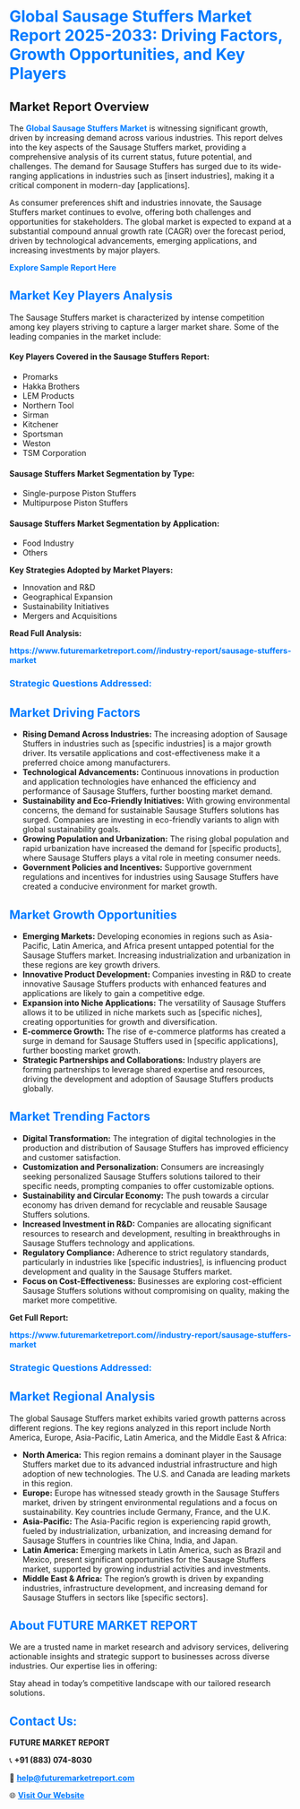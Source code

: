 <h1 style="color: #007BFF;">Global Sausage Stuffers Market Report 2025-2033: Driving Factors, Growth Opportunities, and Key Players</h1>

<section id="overview">
<h2>Market Report Overview</h2>
<p>The <a href="https://www.futuremarketreport.com//industry-report/sausage-stuffers-market" style="color: #007BFF; text-decoration: none;"><strong>Global Sausage Stuffers Market</strong></a> is witnessing significant growth, driven by increasing demand across various industries. This report delves into the key aspects of the Sausage Stuffers market, providing a comprehensive analysis of its current status, future potential, and challenges. The demand for Sausage Stuffers has surged due to its wide-ranging applications in industries such as [insert industries], making it a critical component in modern-day [applications].</p>
<p>As consumer preferences shift and industries innovate, the Sausage Stuffers market continues to evolve, offering both challenges and opportunities for stakeholders. The global market is expected to expand at a substantial compound annual growth rate (CAGR) over the forecast period, driven by technological advancements, emerging applications, and increasing investments by major players.</p>
</section>

<section id="overview">
<p><a href="https://www.futuremarketreport.com//request-sample/reportId=59780" style="color: #007BFF; text-decoration: none;"><strong>Explore Sample Report Here</strong></a></p>
</section>

<section id="key-players">
<h2 style="color: #007BFF;">Market Key Players Analysis</h2>
<p>The Sausage Stuffers market is characterized by intense competition among key players striving to capture a larger market share. Some of the leading companies in the market include:</p>
<h4>Key Players Covered in the Sausage Stuffers Report:</h4>
<ul><li>Promarks</li><li>Hakka Brothers</li><li>LEM Products</li><li>Northern Tool</li><li>Sirman</li><li>Kitchener</li><li>Sportsman</li><li>Weston</li><li>TSM Corporation</li></ul>
<h4>Sausage Stuffers Market Segmentation by Type:</h4>
<ul><li>Single-purpose Piston Stuffers</li><li>Multipurpose Piston Stuffers</li></ul>

<h4>Sausage Stuffers Market Segmentation by Application:</h4>
<ul><li>Food Industry</li><li>Others</li></ul>
<p><strong>Key Strategies Adopted by Market Players:</strong></p>
<ul>
<li>Innovation and R&D</li>
<li>Geographical Expansion</li>
<li>Sustainability Initiatives</li>
<li>Mergers and Acquisitions</li>
</ul>
</section>

<section>
<p><strong>Read Full Analysis: </strong></p><a href="https://www.futuremarketreport.com//industry-report/sausage-stuffers-market" style="color: #007BFF; text-decoration: none;"><strong>https://www.futuremarketreport.com//industry-report/sausage-stuffers-market</strong></a>
<h3 style="color: #007BFF;">Strategic Questions Addressed:</h3>
</section>

<section id="driving-factors">
<h2 style="color: #007BFF;">Market Driving Factors</h2>
<ul>
<li><strong>Rising Demand Across Industries:</strong> The increasing adoption of Sausage Stuffers in industries such as [specific industries] is a major growth driver. Its versatile applications and cost-effectiveness make it a preferred choice among manufacturers.</li>
<li><strong>Technological Advancements:</strong> Continuous innovations in production and application technologies have enhanced the efficiency and performance of Sausage Stuffers, further boosting market demand.</li>
<li><strong>Sustainability and Eco-Friendly Initiatives:</strong> With growing environmental concerns, the demand for sustainable Sausage Stuffers solutions has surged. Companies are investing in eco-friendly variants to align with global sustainability goals.</li>
<li><strong>Growing Population and Urbanization:</strong> The rising global population and rapid urbanization have increased the demand for [specific products], where Sausage Stuffers plays a vital role in meeting consumer needs.</li>
<li><strong>Government Policies and Incentives:</strong> Supportive government regulations and incentives for industries using Sausage Stuffers have created a conducive environment for market growth.</li>
</ul>
</section>

<section id="growth-opportunities">
<h2 style="color: #007BFF;">Market Growth Opportunities</h2>
<ul>
<li><strong>Emerging Markets:</strong> Developing economies in regions such as Asia-Pacific, Latin America, and Africa present untapped potential for the Sausage Stuffers market. Increasing industrialization and urbanization in these regions are key growth drivers.</li>
<li><strong>Innovative Product Development:</strong> Companies investing in R&D to create innovative Sausage Stuffers products with enhanced features and applications are likely to gain a competitive edge.</li>
<li><strong>Expansion into Niche Applications:</strong> The versatility of Sausage Stuffers allows it to be utilized in niche markets such as [specific niches], creating opportunities for growth and diversification.</li>
<li><strong>E-commerce Growth:</strong> The rise of e-commerce platforms has created a surge in demand for Sausage Stuffers used in [specific applications], further boosting market growth.</li>
<li><strong>Strategic Partnerships and Collaborations:</strong> Industry players are forming partnerships to leverage shared expertise and resources, driving the development and adoption of Sausage Stuffers products globally.</li>
</ul>
</section>

<section id="trending-factors">
<h2 style="color: #007BFF;">Market Trending Factors</h2>
<ul>
<li><strong>Digital Transformation:</strong> The integration of digital technologies in the production and distribution of Sausage Stuffers has improved efficiency and customer satisfaction.</li>
<li><strong>Customization and Personalization:</strong> Consumers are increasingly seeking personalized Sausage Stuffers solutions tailored to their specific needs, prompting companies to offer customizable options.</li>
<li><strong>Sustainability and Circular Economy:</strong> The push towards a circular economy has driven demand for recyclable and reusable Sausage Stuffers solutions.</li>
<li><strong>Increased Investment in R&D:</strong> Companies are allocating significant resources to research and development, resulting in breakthroughs in Sausage Stuffers technology and applications.</li>
<li><strong>Regulatory Compliance:</strong> Adherence to strict regulatory standards, particularly in industries like [specific industries], is influencing product development and quality in the Sausage Stuffers market.</li>
<li><strong>Focus on Cost-Effectiveness:</strong> Businesses are exploring cost-efficient Sausage Stuffers solutions without compromising on quality, making the market more competitive.</li>
</ul>
</section>

<section>
<p><strong>Get Full Report: </strong></p><a href="https://www.futuremarketreport.com//industry-report/sausage-stuffers-market" style="color: #007BFF; text-decoration: none;"><strong>https://www.futuremarketreport.com//industry-report/sausage-stuffers-market</strong></a>
<h3 style="color: #007BFF;">Strategic Questions Addressed:</h3>
</section>


<section id="regional-analysis">
<h2 style="color: #007BFF;">Market Regional Analysis</h2>
<p>The global Sausage Stuffers market exhibits varied growth patterns across different regions. The key regions analyzed in this report include North America, Europe, Asia-Pacific, Latin America, and the Middle East & Africa:</p>
<ul>
<li><strong>North America:</strong> This region remains a dominant player in the Sausage Stuffers market due to its advanced industrial infrastructure and high adoption of new technologies. The U.S. and Canada are leading markets in this region.</li>
<li><strong>Europe:</strong> Europe has witnessed steady growth in the Sausage Stuffers market, driven by stringent environmental regulations and a focus on sustainability. Key countries include Germany, France, and the U.K.</li>
<li><strong>Asia-Pacific:</strong> The Asia-Pacific region is experiencing rapid growth, fueled by industrialization, urbanization, and increasing demand for Sausage Stuffers in countries like China, India, and Japan.</li>
<li><strong>Latin America:</strong> Emerging markets in Latin America, such as Brazil and Mexico, present significant opportunities for the Sausage Stuffers market, supported by growing industrial activities and investments.</li>
<li><strong>Middle East & Africa:</strong> The region’s growth is driven by expanding industries, infrastructure development, and increasing demand for Sausage Stuffers in sectors like [specific sectors].</li>
</ul>
</section>

<footer>
<h2 style="color: #007BFF;">About FUTURE MARKET REPORT</h2>
<p>We are a trusted name in market research and advisory services, delivering actionable insights and strategic support to businesses across diverse industries. Our expertise lies in offering:</p>

<p>Stay ahead in today’s competitive landscape with our tailored research solutions.</p>

<h2 style="color: #007BFF;">Contact Us:</h2>
<p><strong>FUTURE MARKET REPORT</strong></p>
<p>📞 <strong>+91 (883) 074-8030</strong></p>
<p>📧 <strong><a href="mailto:help@futuremarketreport.com" style="color: #007BFF;">help@futuremarketreport.com</a></strong></p>
<p>🌐 <strong><a href="https://www.futuremarketreport.com/" style="color: #007BFF;">Visit Our Website</a></strong></p>
</footer>